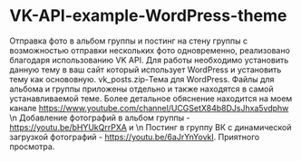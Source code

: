 # VK-API-example-WordPress-theme
Отправка фото в альбом группы и постинг на стену группы с возможностью отправки нескольких фото одновременно, реализовано благодаря использованию VK API. Для работы необходимо установить данную тему в ваш сайт который использует WordPress и установить тему как основовную.
vk_posts.zip-Тема для WordPress.
Файлы для альбома и группы приложены отдельно и также находятся в самой устанавливаемой теме.
Более детальное обяснение находится на моем канале https://www.youtube.com/channel/UCGSetX84b8DJsJhxa5vdphw \n
Добавление фотографий в альбом группы - https://youtu.be/bHYUkQrrPXA и \n
Постинг в группу ВК с динамической загрузкой фотографий - https://youtu.be/6aJrYnYovkI. Приятного просмотра.
